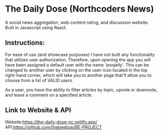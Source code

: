 # The Daily Dose (Northcoders News) 
A social news aggregation, web content rating, 
and discussion website. Built in Javascript using React.

## Instructions:
For ease of use (and showcase purposes) I have not built any functionality that utilizes user authorization. 
Therefore, upon opening the app you will have been assigned a default user with the name 'jessjelly'. This can be changed to another user by clicking on the user-icon located in the top right-hand corner, which will take you to another page that'll allow you to choose from a list of VALID users. 

As a user, you have the ability to filter articles by topic, upvote or downvote, and leave a comment on a specified article.

## Link to Website & API
Website:https://the-daily-dose-nc.netlify.app/  API:https://github.com/thebeebop/BE-PROJECT







